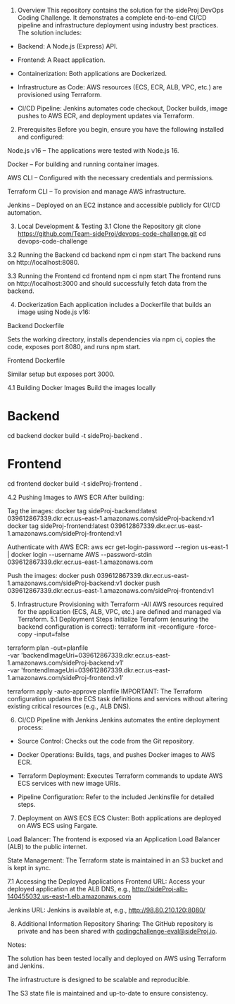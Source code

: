 1. Overview 
This repository contains the solution for the sideProj DevOps Coding Challenge. It demonstrates a complete end-to-end CI/CD pipeline and infrastructure deployment using industry best practices. The solution includes:

- Backend: A Node.js (Express) API.

- Frontend: A React application.

- Containerization: Both applications are Dockerized.

- Infrastructure as Code: AWS resources (ECS, ECR, ALB, VPC, etc.) are provisioned using Terraform.

- CI/CD Pipeline: Jenkins automates code checkout, Docker builds, image pushes to AWS ECR, and deployment updates via Terraform.

2. Prerequisites
Before you begin, ensure you have the following installed and configured:

Node.js v16 – The applications were tested with Node.js 16.

Docker – For building and running container images.

AWS CLI – Configured with the necessary credentials and permissions.

Terraform CLI – To provision and manage AWS infrastructure.

Jenkins – Deployed on an EC2 instance and accessible publicly for CI/CD automation.

3. Local Development & Testing
3.1 Clone the Repository
git clone https://github.com/Team-sideProj/devops-code-challenge.git
cd devops-code-challenge

3.2 Running the Backend
cd backend
npm ci
npm start
The backend runs on http://localhost:8080.

3.3 Running the Frontend
cd frontend
npm ci
npm start
The frontend runs on http://localhost:3000 and should successfully fetch data from the backend.

4. Dockerization
Each application includes a Dockerfile that builds an image using Node.js v16:

Backend Dockerfile

Sets the working directory, installs dependencies via npm ci, copies the code, exposes port 8080, and runs npm start.

Frontend Dockerfile

Similar setup but exposes port 3000.

4.1 Building Docker Images
Build the images locally
# Backend
cd backend
docker build -t sideProj-backend .

# Frontend
cd frontend
docker build -t sideProj-frontend .

4.2 Pushing Images to AWS ECR
After building:

Tag the images:
docker tag sideProj-backend:latest 039612867339.dkr.ecr.us-east-1.amazonaws.com/sideProj-backend:v1
docker tag sideProj-frontend:latest 039612867339.dkr.ecr.us-east-1.amazonaws.com/sideProj-frontend:v1

Authenticate with AWS ECR:
aws ecr get-login-password --region us-east-1 | docker login --username AWS --password-stdin 039612867339.dkr.ecr.us-east-1.amazonaws.com

Push the images:
docker push 039612867339.dkr.ecr.us-east-1.amazonaws.com/sideProj-backend:v1
docker push 039612867339.dkr.ecr.us-east-1.amazonaws.com/sideProj-frontend:v1

5. Infrastructure Provisioning with Terraform -All AWS resources required for the application (ECS, ALB, VPC, etc.) are defined and managed via Terraform.
5.1 Deployment Steps
Initialize Terraform (ensuring the backend configuration is correct):
terraform init -reconfigure -force-copy -input=false

terraform plan -out=planfile \
  -var 'backendImageUri=039612867339.dkr.ecr.us-east-1.amazonaws.com/sideProj-backend:v1' \
  -var 'frontendImageUri=039612867339.dkr.ecr.us-east-1.amazonaws.com/sideProj-frontend:v1'
  
terraform apply -auto-approve planfile
IMPORTANT: The Terraform configuration updates the ECS task definitions and services without altering existing critical resources (e.g., ALB DNS).

6. CI/CD Pipeline with Jenkins
Jenkins automates the entire deployment process:

- Source Control: Checks out the code from the Git repository.

- Docker Operations: Builds, tags, and pushes Docker images to AWS ECR.

- Terraform Deployment: Executes Terraform commands to update AWS ECS services with new image URIs.

- Pipeline Configuration: Refer to the included Jenkinsfile for detailed steps.

7. Deployment on AWS ECS
ECS Cluster: Both applications are deployed on AWS ECS using Fargate.

Load Balancer: The frontend is exposed via an Application Load Balancer (ALB) to the public internet.

State Management: The Terraform state is maintained in an S3 bucket and is kept in sync.

7.1 Accessing the Deployed Applications
Frontend URL:
Access your deployed application at the ALB DNS, e.g.,
http://sideProj-alb-140455032.us-east-1.elb.amazonaws.com

Jenkins URL:
Jenkins is available at, e.g.,
http://98.80.210.120:8080/

8. Additional Information
Repository Sharing:
The GitHub repository is private and has been shared with codingchallenge-eval@sideProj.io.

Notes:

The solution has been tested locally and deployed on AWS using Terraform and Jenkins.

The infrastructure is designed to be scalable and reproducible.

The S3 state file is maintained and up-to-date to ensure consistency.
